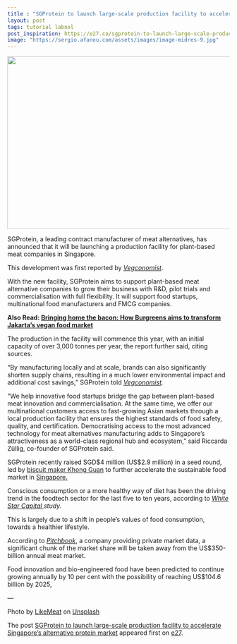 ```yaml
---
title : "SGProtein to launch large-scale production facility to accelerate Singapore’s alternative protein market"
layout: post
tags: tutorial labnol
post_inspiration: https://e27.co/sgprotein-to-launch-large-scale-production-facility-to-accelerate-singapores-alternative-protein-market-20210329/
image: "https://sergio.afanou.com/assets/images/image-midres-9.jpg"
---
```


<img loading="lazy" class="aligncenter size-full wp-image-412337" src="https://e27.co/wp-content/uploads/2021/03/download-1-1.jpeg" alt="" width="690" height="392" />
<p>SGProtein, a leading contract manufacturer of meat alternatives, has announced that it will be launching a production facility for plant-based meat companies in Singapore.</p>
<p>This development was first reported by <em><a rel="follow" rel="follow" href="https://vegconomist.com/companies-and-portraits/sgprotein-builds-southeast-asias-first-large-scale-contract-manufacturing-facility-for-meat-alternatives/">Vegconomist</a></em>.</p>
<p>With the new facility, SGProtein aims to support plant-based meat alternative companies to grow their business with R&amp;D, pilot trials and commercialisation with full flexibility. It will support food startups, multinational food manufacturers and FMCG companies.</p>
<p><strong>Also Read: <a rel="follow" href="https://e27.co/this-startup-not-just-brings-home-the-bacon-for-this-founder-couple-but-also-transforms-jakartas-vegan-food-market-20200730/">Bringing home the bacon: How Burgreens aims to transform Jakarta’s vegan food market</a></strong></p>
<p>The production in the facility will commence this year, with an initial capacity of over 3,000 tonnes per year, the report further said, citing sources.</p>
<p>&#8220;By manufacturing locally and at scale, brands can also significantly shorten supply chains, resulting in a much lower environmental impact and additional cost savings,&#8221; SGProtein told <em><a rel="follow" rel="follow" href="https://vegconomist.com/companies-and-portraits/sgprotein-builds-southeast-asias-first-large-scale-contract-manufacturing-facility-for-meat-alternatives/">Vegconomist</a>.</em></p>
<p>&#8220;We help innovative food startups bridge the gap between plant-based meat innovation and commercialisation. At the same time, we offer our multinational customers access to fast-growing Asian markets through a local production facility that ensures the highest standards of food safety, quality, and certification. Democratising access to the most advanced technology for meat alternatives manufacturing adds to Singapore’s attractiveness as a world-class regional hub and ecosystem,&#8221; said Riccarda Züllig, co-founder of SGProtein said.</p>
<p>SGProtein recently raised SGD$4 million (US$2.9 million) in a seed round, led by <a rel="follow" href="https://www.businesstimes.com.sg/companies-markets/khong-guan-buys-30-stake-in-plant-based-meat-alternatives-maker" target="_blank" rel="noopener">biscuit maker Khong Guan</a> to further accelerate the sustainable food market in <a class="stylish-link" rel="follow" href="https://vegconomist.com/market-and-trends/singapore-emerges-as-the-food-tech-ecosystem-of-asia/">Singapore.</a></p>
<p>Conscious consumption or a more healthy way of diet has been the driving trend in the foodtech sector for the last five to ten years, according to <em><a rel="follow" rel="follow" rel="follow" href="https://medium.com/venture-beyond/exploring-the-2020-foodtech-sector-83b3960382b9" rel="follow">White Star</a></em><a rel="follow" rel="follow" rel="follow" href="https://medium.com/venture-beyond/exploring-the-2020-foodtech-sector-83b3960382b9" rel="follow"> <em>Capital </em></a><em>study.</em></p>
<p>This is largely due to a shift in people’s values of food consumption, towards a healthier lifestyle.</p>
<p>According to <em><a rel="follow" rel="follow" rel="follow" href="https://medium.com/venture-beyond/exploring-the-2020-foodtech-sector-83b3960382b9" rel="follow">Pitchbook</a></em>, a company providing private market data, a significant chunk of the market share will be taken away from the US$350-billion annual meat market.</p>
<p>Food innovation and bio-engineered food have been predicted to continue growing annually by 10 per cent with the possibility of reaching US$104.6 billion by 2025,</p>
<p>&#8212;</p>
<p>Photo by <a rel="follow" href="https://unsplash.com/@likemeat?utm_source=unsplash&amp;utm_medium=referral&amp;utm_content=creditCopyText">LikeMeat</a> on <a rel="follow" href="https://unsplash.com/s/photos/plant-based-meat?utm_source=unsplash&amp;utm_medium=referral&amp;utm_content=creditCopyText">Unsplash</a></p>
<p>The post <a rel="nofollow" href="https://e27.co/sgprotein-to-launch-large-scale-production-facility-to-accelerate-singapores-alternative-protein-market-20210329/">SGProtein to launch large-scale production facility to accelerate Singapore&#8217;s alternative protein market</a> appeared first on <a rel="nofollow" href="https://e27.co">e27</a>.</p>
